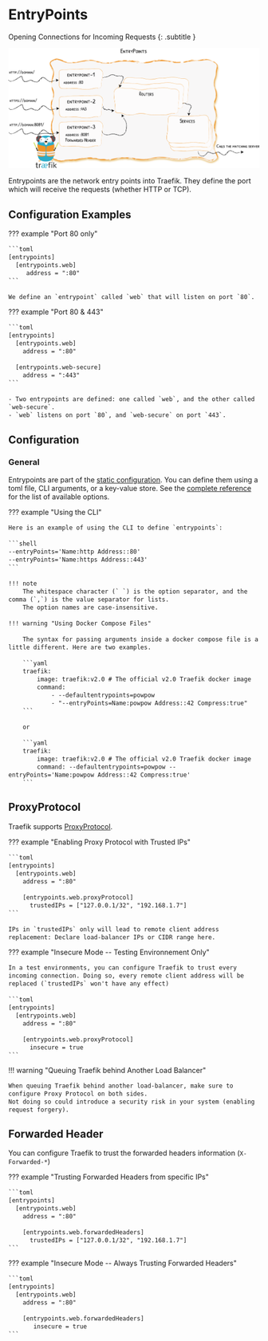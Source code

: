 # EntryPoints

Opening Connections for Incoming Requests
{: .subtitle }

![EntryPoints](../assets/img/entrypoints.png)

Entrypoints are the network entry points into Traefik.
They define the port which will receive the requests (whether HTTP or TCP).

## Configuration Examples

??? example "Port 80 only"

    ```toml
    [entrypoints]
      [entrypoints.web]
         address = ":80"
    ```

    We define an `entrypoint` called `web` that will listen on port `80`.

??? example "Port 80 & 443" 

    ```toml
    [entrypoints]
      [entrypoints.web]
        address = ":80"
    
      [entrypoints.web-secure]
        address = ":443"
    ```

    - Two entrypoints are defined: one called `web`, and the other called `web-secure`.
    - `web` listens on port `80`, and `web-secure` on port `443`. 
    
## Configuration

### General

Entrypoints are part of the [static configuration](../getting-started/configuration-overview.md#the-static-configuration). You can define them using a toml file, CLI arguments, or a key-value store. See the [complete reference](../reference/entrypoints.md) for the list of available options. 

??? example "Using the CLI"

    Here is an example of using the CLI to define `entrypoints`:
    
    ```shell
    --entryPoints='Name:http Address::80'
    --entryPoints='Name:https Address::443'
    ```
    
    !!! note
        The whitespace character (` `) is the option separator, and the comma (`,`) is the value separator for lists.  
        The option names are case-insensitive.
    
    !!! warning "Using Docker Compose Files"
    
        The syntax for passing arguments inside a docker compose file is a little different. Here are two examples.
        
        ```yaml
        traefik:
            image: traefik:v2.0 # The official v2.0 Traefik docker image
            command:
                - --defaultentrypoints=powpow
                - "--entryPoints=Name:powpow Address::42 Compress:true"
        ```

        or
        
        ```yaml
        traefik:
            image: traefik:v2.0 # The official v2.0 Traefik docker image
            command: --defaultentrypoints=powpow --entryPoints='Name:powpow Address::42 Compress:true'
        ```

## ProxyProtocol

Traefik supports [ProxyProtocol](https://www.haproxy.org/download/1.8/doc/proxy-protocol.txt).

??? example "Enabling Proxy Protocol with Trusted IPs" 

    ```toml
    [entrypoints]
      [entrypoints.web]
        address = ":80"
    
        [entrypoints.web.proxyProtocol]
          trustedIPs = ["127.0.0.1/32", "192.168.1.7"]
    ```
    
    IPs in `trustedIPs` only will lead to remote client address replacement: Declare load-balancer IPs or CIDR range here.
    
??? example "Insecure Mode -- Testing Environnement Only"

    In a test environments, you can configure Traefik to trust every incoming connection. Doing so, every remote client address will be replaced (`trustedIPs` won't have any effect)

    ```toml
    [entrypoints]
      [entrypoints.web]
        address = ":80"
    
        [entrypoints.web.proxyProtocol]
          insecure = true
    ```
         
!!! warning "Queuing Traefik behind Another Load Balancer"

    When queuing Traefik behind another load-balancer, make sure to configure Proxy Protocol on both sides.
    Not doing so could introduce a security risk in your system (enabling request forgery).

## Forwarded Header

You can configure Traefik to trust the forwarded headers information (`X-Forwarded-*`)

??? example "Trusting Forwarded Headers from specific IPs"

    ```toml
    [entrypoints]
      [entrypoints.web]
        address = ":80"
    
        [entrypoints.web.forwardedHeaders]
          trustedIPs = ["127.0.0.1/32", "192.168.1.7"]
    ```
    
??? example "Insecure Mode -- Always Trusting Forwarded Headers"

    ```toml
    [entrypoints]
      [entrypoints.web]
        address = ":80"
    
        [entrypoints.web.forwardedHeaders]
           insecure = true
    ```
